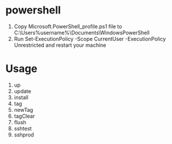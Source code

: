 # powershell
1. Copy Microsoft.PowerShell_profile.ps1 file to C:\Users\%username%\Documents\WindowsPowerShell
2. Run Set-ExecutionPolicy -Scope CurrentUser -ExecutionPolicy Unrestricted and restart your machine

# Usage
1. up
2. update
3. install
4. tag
5. newTag
6. tagClear
7. flush
8. sshtest
9. sshprod
